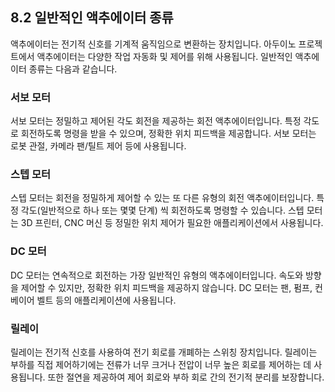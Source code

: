 ## 8.2 일반적인 액추에이터 종류

액추에이터는 전기적 신호를 기계적 움직임으로 변환하는 장치입니다. 아두이노 프로젝트에서 액추에이터는 다양한 작업 자동화 및 제어를 위해 사용됩니다. 일반적인 액추에이터 종류는 다음과 같습니다.

### 서보 모터

서보 모터는 정밀하고 제어된 각도 회전을 제공하는 회전 액추에이터입니다. 특정 각도로 회전하도록 명령을 받을 수 있으며, 정확한 위치 피드백을 제공합니다. 서보 모터는 로봇 관절, 카메라 팬/틸트 제어 등에 사용됩니다.

### 스텝 모터

스텝 모터는 회전을 정밀하게 제어할 수 있는 또 다른 유형의 회전 액추에이터입니다. 특정 각도(일반적으로 하나 또는 몇몇 단계) 씩 회전하도록 명령할 수 있습니다. 스텝 모터는 3D 프린터, CNC 머신 등 정밀한 위치 제어가 필요한 애플리케이션에서 사용됩니다.

### DC 모터

DC 모터는 연속적으로 회전하는 가장 일반적인 유형의 액추에이터입니다. 속도와 방향을 제어할 수 있지만, 정확한 위치 피드백을 제공하지 않습니다. DC 모터는 팬, 펌프, 컨베이어 벨트 등의 애플리케이션에 사용됩니다.

### 릴레이

릴레이는 전기적 신호를 사용하여 전기 회로를 개폐하는 스위칭 장치입니다. 릴레이는 부하를 직접 제어하기에는 전류가 너무 크거나 전압이 너무 높은 회로를 제어하는 데 사용됩니다. 또한 절연을 제공하여 제어 회로와 부하 회로 간의 전기적 분리를 보장합니다.